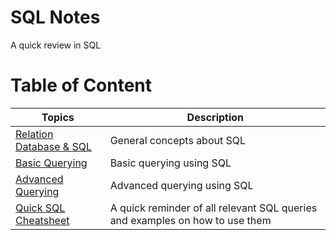 # SQL Notes

A quick review in SQL

# Table of Content

| Topics | Description |
| --- | --- |
| [Relation Database & SQL](ch1.md) | General concepts about SQL |
| [Basic Querying](ch2.md) | Basic querying using SQL|
| [Advanced Querying](ch3.md) | Advanced querying using SQL|
| [Quick SQL Cheatsheet](https://github.com/enochtangg/quick-SQL-cheatsheet#modify) | A quick reminder of all relevant SQL queries and examples on how to use them |
